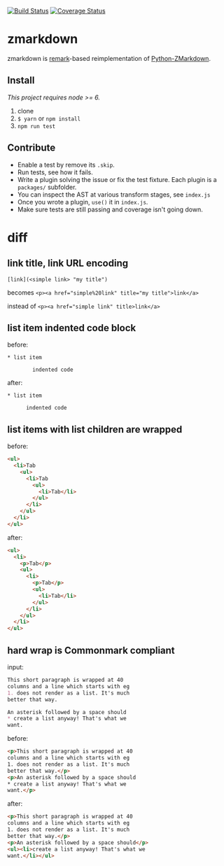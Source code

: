 [![Build Status](https://travis-ci.org/zestedesavoir/zmarkdown.svg?branch=master)](https://travis-ci.org/zestedesavoir/zmarkdown)
[![Coverage Status](https://coveralls.io/repos/zestedesavoir/zmarkdown/badge.svg)](https://coveralls.io/r/zestedesavoir/zmarkdown)

# zmarkdown

zmarkdown is [remark](https://github.com/wooorm/remark)-based reimplementation of [Python-ZMarkdown](https://github.com/zestedesavoir/Python-ZMarkdown).

## Install

*This project requires node >= 6.*

1. clone
2. `$ yarn` or `npm install`
3. `npm run test`

## Contribute

* Enable a test by remove its `.skip`.
* Run tests, see how it fails.
* Write a plugin solving the issue or fix the test fixture. Each plugin is a `packages/` subfolder.
* You can inspect the AST at various transform stages, see `index.js`
* Once you wrote a plugin, `use()` it in `index.js`.
* Make sure tests are still passing and coverage isn't going down.

# diff

## link title, link URL encoding

`[link](<simple link> "my title")`

becomes
`<p><a href="simple%20link" title="my title">link</a>`

instead of
`<p><a href="simple link" title>link</a>`

## list item indented code block

before:

```
* list item

        indented code
```

after:

```
* list item

      indented code
```

## list items with list children are wrapped

before:

```html
<ul>
  <li>Tab
    <ul>
      <li>Tab
        <ul>
          <li>Tab</li>
        </ul>
      </li>
    </ul>
  </li>
</ul>
```

after:

```html
<ul>
  <li>
    <p>Tab</p>
    <ul>
      <li>
        <p>Tab</p>
        <ul>
          <li>Tab</li>
        </ul>
      </li>
    </ul>
  </li>
</ul>
```

## hard wrap is Commonmark compliant

input:

```markdown
This short paragraph is wrapped at 40
columns and a line which starts with eg
1. does not render as a list. It's much
better that way.

An asterisk followed by a space should
* create a list anyway! That's what we
want.
```

before:

```html
<p>This short paragraph is wrapped at 40
columns and a line which starts with eg
1. does not render as a list. It's much
better that way.</p>
<p>An asterisk followed by a space should
* create a list anyway! That's what we
want.</p>
```

after:

```html
<p>This short paragraph is wrapped at 40
columns and a line which starts with eg
1. does not render as a list. It's much
better that way.</p>
<p>An asterisk followed by a space should</p>
<ul><li>create a list anyway! That's what we
want.</li></ul>
```
